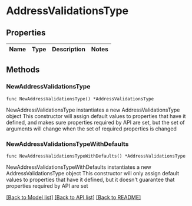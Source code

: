 # AddressValidationsType

## Properties

Name | Type | Description | Notes
------------ | ------------- | ------------- | -------------

## Methods

### NewAddressValidationsType

`func NewAddressValidationsType() *AddressValidationsType`

NewAddressValidationsType instantiates a new AddressValidationsType object
This constructor will assign default values to properties that have it defined,
and makes sure properties required by API are set, but the set of arguments
will change when the set of required properties is changed

### NewAddressValidationsTypeWithDefaults

`func NewAddressValidationsTypeWithDefaults() *AddressValidationsType`

NewAddressValidationsTypeWithDefaults instantiates a new AddressValidationsType object
This constructor will only assign default values to properties that have it defined,
but it doesn't guarantee that properties required by API are set


[[Back to Model list]](../README.md#documentation-for-models) [[Back to API list]](../README.md#documentation-for-api-endpoints) [[Back to README]](../README.md)


